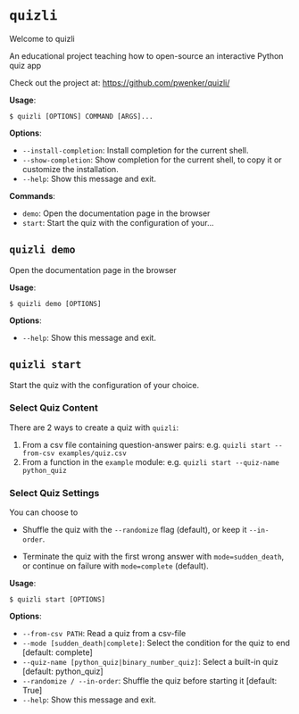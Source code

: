# `quizli`

Welcome to quizli

An educational project teaching how to open-source an interactive Python quiz app

Check out the project at: https://github.com/pwenker/quizli/

**Usage**:

```console
$ quizli [OPTIONS] COMMAND [ARGS]...
```

**Options**:

* `--install-completion`: Install completion for the current shell.
* `--show-completion`: Show completion for the current shell, to copy it or customize the installation.
* `--help`: Show this message and exit.

**Commands**:

* `demo`: Open the documentation page in the browser
* `start`: Start the quiz with the configuration of your...

## `quizli demo`

Open the documentation page in the browser

**Usage**:

```console
$ quizli demo [OPTIONS]
```

**Options**:

* `--help`: Show this message and exit.

## `quizli start`

Start the quiz with the configuration of your choice.

### Select Quiz Content

There are 2 ways to create a quiz with `quizli`:

1. From a csv file containing question-answer pairs: e.g. `quizli start --from-csv examples/quiz.csv`
2. From a function in the `example` module: e.g. `quizli start --quiz-name python_quiz`

### Select Quiz Settings

You can choose to

- Shuffle the quiz with the `--randomize` flag (default), or keep it `--in-order`.

- Terminate the quiz with the first wrong answer with `mode=sudden_death`, or continue on failure with `mode=complete` (default).

**Usage**:

```console
$ quizli start [OPTIONS]
```

**Options**:

* `--from-csv PATH`: Read a quiz from a csv-file
* `--mode [sudden_death|complete]`: Select the condition for the quiz to end  [default: complete]
* `--quiz-name [python_quiz|binary_number_quiz]`: Select a built-in quiz  [default: python_quiz]
* `--randomize / --in-order`: Shuffle the quiz before starting it  [default: True]
* `--help`: Show this message and exit.
